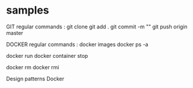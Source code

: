 # samples

GIT regular commands :
git clone <repo-name>
git add . 
git commit -m "<comment>"
git push origin master 

DOCKER regular commands :
docker images
docker ps -a

docker run <image-Id>
docker container stop <container-name>

docker rm <container-id>
docker rmi <image-id>

Design patterns
Docker 
